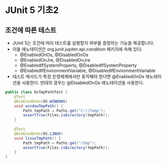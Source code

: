 # JUnit 5 기초2

## 조건에 따른 테스트 
- JUnit 5는 조건에 따라 테스트를 실행할지 여부를 결정하는 기능을 제공합니다. 
- 이들 애노테이션은 org.junit.jupiter.api.condition 패키지에 속해 있다.
	- @EnabledOnOs, @DisabledOnOs
	- @EnabledOnJre, @DisabledOnJre
	- @EnabledIfSystemProperty, @DisabledIfSystemProperty
	- @EnabledIfEnvironmentVariable, @DisabledIfEnvironmentVariable
- 테스트 메서드가 특정 운영체제에서만 동작해야 한다면 @EnabledOnOs 애노테이션을 사용한다. 반대의 경우는 @DisabledOnOs 애노테이션을 사용한다. 

```java
public class OsTmpPathTest {
	@Test
	@EnabledOnOs(OS.WINDOWS)
	void windowTmpPath() {
		Path tmpPath = Paths.get("C:\\Temp");
		assertTrue(Files.isDirectory(tmpPath));
	}
	
	@Test
	@EnabledOnOs(OS.LINUX)
	void linuxTmpPath() {
		Path tmpPath = Paths.get("/tmp");
		assertTrue(Files.isDirectory(tmpPath));
	}
}
```